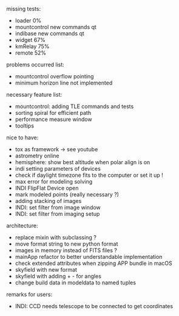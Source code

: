 missing tests:
- loader 0%
- mountcontrol new commands qt
- indibase new commands qt
- widget 67%
- kmRelay 75%
- remote 52%

problems occurred list:
- mountcontrol overflow pointing
- minimum horizon line not implemented

necessary feature list:
- mountcontrol: adding TLE commands and tests
- sorting spiral for efficient path
- performance measure window
- tooltips


nice to have:
- tox as framework -> see youtube 
- astrometry online
- hemisphere: show best altitude when polar align is on
- indi setting parameters of devices
- check if daylight timezone fits to the computer or set it up !
- max error for modeling solving
- INDI FlipFlat Device open 
- mark modeled points (really necessary ?)
- adding stacking of images 
- INDI: set filter from image window
- INDI: set filter from imaging setup


architecture:
- replace mixin with subclassing ?
- move format string to new python format
- images in memory instead of FITS files ?
- mainApp refactor to better understandable implementation
- check extended attributes when zipping APP bundle in macOS
- skyfield with new format
- skyfield with adding + - for angles
- change build data in modeldata to named tuples


remarks for users:
- INDI: CCD needs telescope to be connected to get coordinates
